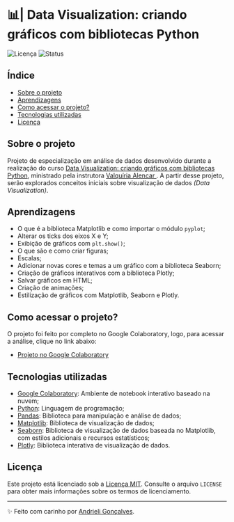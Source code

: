 # 📊| Data Visualization: criando gráficos com bibliotecas Python

![Licença](https://img.shields.io/badge/Licen%C3%A7a-MIT-f5b5ca.svg)
![Status](https://img.shields.io/badge/Status-Concluído-abf285.svg)

## Índice

- [Sobre o projeto](#sobre-o-projeto)
- [Aprendizagens](#aprendizagens)
- [Como acessar o projeto?](#como-acessar-o-projeto)
- [Tecnologias utilizadas](#tecnologias-utilizadas)
- [Licença](#licença)

## Sobre o projeto

Projeto de especialização em análise de dados desenvolvido durante a realização do curso [Data Visualization: criando gráficos com bibliotecas Python](https://www.alura.com.br/curso-online-data-visualization-graficos-bibliotecas-python), ministrado pela instrutora [Valquíria Alencar ](https://www.linkedin.com/in/valquiria-alencar). A partir desse projeto, serão explorados conceitos iniciais sobre visualização de dados *(Data Visualization)*.

## Aprendizagens
* O que é a biblioteca Matplotlib e como importar o módulo `pyplot`;
* Alterar os ticks dos eixos X e Y;
* Exibição de gráficos com `plt.show()`;
* O que são e como criar figuras;
* Escalas;
* Adicionar novas cores e temas a um gráfico com a biblioteca Seaborn;
* Criação de gráficos interativos com a biblioteca Plotly;
* Salvar gráficos em HTML;
* Criação de animações;
* Estilização de gráficos com Matplotlib, Seaborn e Plotly.

## Como acessar o projeto?

O projeto foi feito por completo no Google Colaboratory, logo, para acessar a análise, clique no link abaixo:
- [Projeto no Google Colaboratory](https://colab.research.google.com/github/strawndri/python-ds-data-visualization-graficos-bibliotecas/blob/main/Projeto_Python_Data_Science.ipynb)
  
## Tecnologias utilizadas
- [Google Colaboratory](https://colab.research.google.com/): Ambiente de notebook interativo baseado na nuvem;
- [Python](https://docs.python.org/3/): Linguagem de programação;
- [Pandas](https://pandas.pydata.org/docs/): Biblioteca para manipulação e análise de dados;
- [Matplotlib](): Biblioteca de visualização de dados;
- [Seaborn](https://seaborn.pydata.org/): Biblioteca de visualização de dados baseada no Matplotlib, com estilos adicionais e recursos estatísticos;
- [Plotly](): Biblioteca interativa de visualização de dados.

## Licença

Este projeto está licenciado sob a [Licença MIT](https://opensource.org/licenses/MIT). Consulte o arquivo `LICENSE` para obter mais informações sobre os termos de licenciamento.

---

✨ Feito com carinho por [Andrieli Gonçalves](https://github.com/strawndri).
